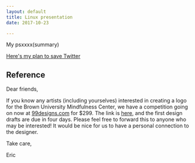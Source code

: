```yaml
---
layout: default
title: Linux presentation
date: 2017-10-23

---
```

My psxxxx(summary)

[Here's my plan to save Twitter](/linux/web/home.html)


<h2 id="one">Reference</h2>

Dear friends,

If you know any artists (including yourselves) interested in creating a logo for the Brown University Mindfulness Center, we have a competition going on now at [99designs.com](https://99designs.com/) for $299. The link is [here](https://99designs.com/logo-design/contests/brown-university-mindfulness-center-launch-743623/brief#section-backgroundInformation), and the first design drafts are due in four days. Please feel free to forward this to anyone who may be interested! It would be nice for us to have a personal connection to the designer.

Take care,

Eric
